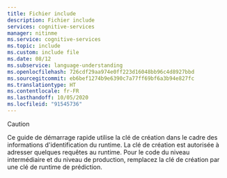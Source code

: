 ```yaml
---
title: Fichier include
description: Fichier include
services: cognitive-services
manager: nitinme
ms.service: cognitive-services
ms.topic: include
ms.custom: include file
ms.date: 08/12
ms.subservice: language-understanding
ms.openlocfilehash: 726cdf29aa974e0ff223d16048bb96c4d8927bbd
ms.sourcegitcommit: eb6bef1274b9e6390c7a77ff69bf6a3b94e827fc
ms.translationtype: HT
ms.contentlocale: fr-FR
ms.lasthandoff: 10/05/2020
ms.locfileid: "91545736"
---
```

> [!CAUTION]
> Ce guide de démarrage rapide utilise la clé de création dans le cadre des informations d'identification du runtime. La clé de création est autorisée à adresser quelques requêtes au runtime. Pour le code du niveau intermédiaire et du niveau de production, remplacez la clé de création par une clé de runtime de prédiction.